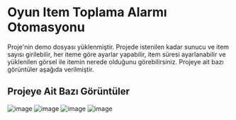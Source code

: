 # Oyun Item Toplama Alarmı Otomasyonu
Proje'nin demo dosyası yüklenmiştir. Projede istenilen kadar sunucu ve item sayısı girilebilir, her iteme göre ayarlar yapabilir, item süresi ayarlanabilir ve yüklenilen görsel ile itemin nerede olduğunu görebilirsiniz. Projeye ait bazı görüntüler aşağıda verilmiştir.

## Projeye Ait Bazı Görüntüler

![image](https://github.com/furkan-karapinar/Item_Alarm/assets/159263067/212d81a7-46dc-4187-8cf5-d24b2d69816f)
![image](https://github.com/furkan-karapinar/Item_Alarm/assets/159263067/b317be01-2b47-4c72-873f-b64842d2086e)
![image](https://github.com/furkan-karapinar/Item_Alarm/assets/159263067/eb00a527-a76c-4dab-b077-a5e70d24c233)
![image](https://github.com/furkan-karapinar/Item_Alarm/assets/159263067/56a668af-dba6-4198-9069-3fdf5d3f65e0)
